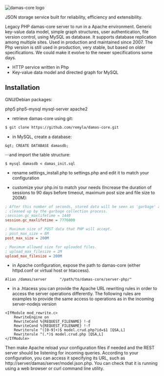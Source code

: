 <img src="http://damas-software.org/bin/damas-core_logo.svg?t=2" alt="damas-core logo"/>

JSON storage service built for reliability, efficiency and extensibility.

Legacy PHP damas-core server to run in a Apache environment. Generic key-value data model, simple graph structures, user authentication, file version control, using MySQL as database. It supports database replication among multiple sites. Used in production and maintained since 2007. The Php version is still used in production, very stable, but based on older specifications. We could make it evolve to the newer specifications some days.

* HTTP service written in Php
* Key-value data model and directed graph for MySQL

## Installation

GNU/Debian packages:

php5 php5-mysql mysql-server apache2

* retrieve damas-core using git:
```sh
$ git clone https://github.com/remyla/damas-core.git
```
* in MySQL, create a database:
```
&gt; CREATE DATABASE damasdb;
```
⋅⋅⋅and import the table structure: 
```
$ mysql damasdb < damas_init.sql
```

* rename settings_install.php to settings.php and edit it to match your configuration

* customize your php.ini to match your needs (Increase the duration of sessions to 90 days before timeout, maximum post size and file size to 200M):

```ini
; After this number of seconds, stored data will be seen as 'garbage' and
; cleaned up by the garbage collection process.
;session.gc_maxlifetime = 1440
session.gc_maxlifetime = 7776000

; Maximum size of POST data that PHP will accept.
; post_max_size = 8M
post_max_size = 200M

; Maximum allowed size for uploaded files.
; upload_max_filesize = 2M
upload_max_filesize = 200M
```

* in Apache configuration, expose the path to damas-core (either httpd.conf or virtual host or htaccess).

```
Alias /damas/server      "/path/to/damas-core/server-php/"
```

*  in a .htacess you can provide the Apache URL rewriting rules in order to access the server operations differently. The following rules are examples to provide the same access to operations as in the incoming server-nodejs version

```.htaccess
<IfModule mod_rewrite.c>
    RewriteEngine on
    RewriteCond %{REQUEST_FILENAME} !-d
    RewriteCond %{REQUEST_FILENAME} !-f
    Rewriterule ^([0-9]+)$ model.crud.php?id=$1 [QSA,L]
    Rewriterule ^(.*)$ model.crud.php [QSA,L]
</IfModule>
```
Then make Apache reload your configuration files if needed and the REST server should be listening for incoming queries. According to your configuration, you can access it specifying its URL, such as http://server/damas/server/model.json.php. You can check that it is running using a web browser or curl command line utility.
